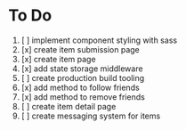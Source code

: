 # To Do

1. [ ] implement component styling with sass
2. [x] create item submission page
3. [x] create item page
4. [x] add state storage middleware
5. [ ] create production build tooling
6. [x] add method to follow friends
7. [x] add method to remove friends
8. [ ] create item detail page
9. [ ] create messaging system for items